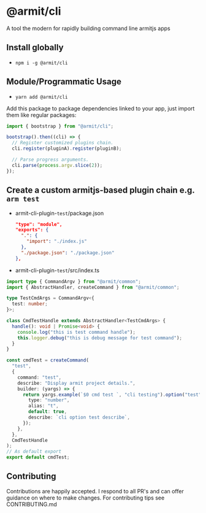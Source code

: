 # @armit/cli

A tool the modern for rapidly building command line armitjs apps

## Install globally

- `npm i -g @armit/cli`

## Module/Programmatic Usage

- `yarn add @armit/cli`

Add this package to package dependencies linked to your app, just import them like regular packages:

```typescript
import { bootstrap } from "@armit/cli";

bootstrap().then((cli) => {
  // Register customized plugins chain.
  cli.register(pluginA).register(pluginB);

  // Parse progress arguments.
  cli.parse(process.argv.slice(2));
});
```

## Create a custom armitjs-based plugin chain e.g. `arm test`

- armit-cli-plugin-`test`/package.json
  ```json
  "type": "module",
  "exports": {
    ".": {
      "import": "./index.js"
    },
    "./package.json": "./package.json"
  },
  ```
- armit-cli-plugin-`test`/src/index.ts

```ts
import type { CommandArgv } from "@armit/common";
import { AbstractHandler, createCommand } from "@armit/common";

type TestCmdArgs = CommandArgv<{
  test: number;
}>;

class CmdTestHandle extends AbstractHandler<TestCmdArgs> {
  handle(): void | Promise<void> {
    console.log("this is test command handle");
    this.logger.debug("this is debug message for test command");
  }
}

const cmdTest = createCommand(
  "test",
  {
    command: "test",
    describe: "Display armit project details.",
    builder: (yargs) => {
      return yargs.example(`$0 cmd test `, "cli testing").option("test", {
        type: "number",
        alias: "t",
        default: true,
        describe: `cli option test describe`,
      });
    },
  },
  CmdTestHandle
);
// As default export
export default cmdTest;
```

## Contributing

Contributions are happily accepted. I respond to all PR's and can offer guidance on where to make changes. For contributing tips see CONTRIBUTING.md
